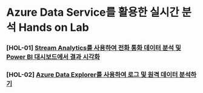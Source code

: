 # Azure Data Service를 활용한 실시간 분석 Hands on Lab

### [HOL-01] <a href="https://github.com/ghahm/HOL-REALTIME-ANALYTICS-with-Azure-Service/wiki/Lab-01.-Stream-Analytics를-사용하여-전화-통화-데이터-분석-및-Power-BI-대시보드에서-결과-시각화">Stream Analytics를 사용하여 전화 통화 데이터 분석 및 Power BI 대시보드에서 결과 시각화</a>

### [HOL-02] <a href="https://github.com/ghahm/HOL-REALTIME-ANALYTICS-with-Azure-Service/wiki/Lab-02.-Azure-Data-Explorer를-사용하여-로그-및-원격-데이터-분석하기">Azure Data Explorer를 사용하여 로그 및 원격 데이터 분석하기</a>

